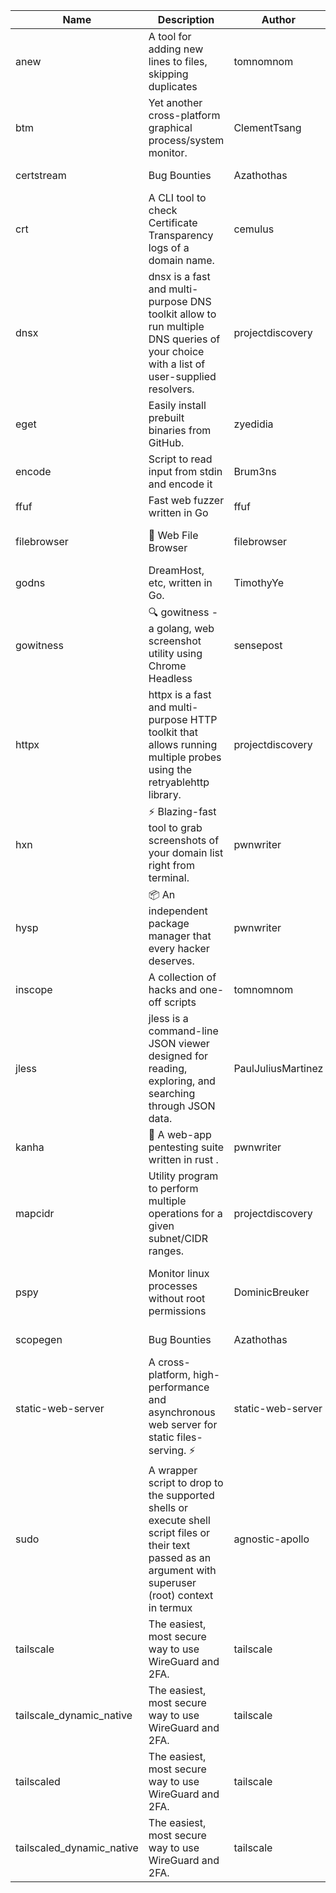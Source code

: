 | Name | Description | Author | Repository | Stars | Version | Updated | Size | SHA256SUM | B3SUM | Source | Language | License |
| ---- | ----------- | ------ | ---------- | ----- | ------- | ------- | ---- | --- | ------ | --------|-------- | ------- |
| anew | A tool for adding new lines to files, skipping duplicates | tomnomnom | [https://github.com/tomnomnom/anew](https://github.com/tomnomnom/anew) | 1222 | v0.1.1 | 2022-03-15T22:35:31Z | 1.48 MB | a22d40cb1fccf69941e047a8703817557f72cf9a12ab9355f69bb60c402188cd | 3b3cc422b7678ad6e2b2ec07a85a771efde21ab72c485e7b35abad229a9d0334 | https://bin.ajam.dev/arm64_v8a_Android/anew | Go | MIT License |
| btm | Yet another cross-platform graphical process/system monitor. | ClementTsang | [https://github.com/ClementTsang/bottom](https://github.com/ClementTsang/bottom) | 8893 | 0.9.6 | 2023-08-27T01:43:44Z | 3.25 MB | ed7a169d216c00a9f0b0f6afb1c4e9864cc39c434027168440dc1f8c7cac369a | 52dc0e8e0058bf2dbf1334e67ee6eb10f8d63f76d91af97bdc2049d4a4a59e86 | https://bin.ajam.dev/arm64_v8a_Android/btm | Rust | MIT License |
| certstream |  Bug Bounties | Azathothas | [https://github.com/Azathothas/Arsenal](https://github.com/Azathothas/Arsenal) | 51 | null |  | 4.76 MB | 3483041867b574b927d00c87901cbb3ccdfa727418259d4a242376892fa46ac7 | 2bdc4787d17066b35b46370d6dc02e7c5371dee10d563d2134bd11f26c0c1922 | https://bin.ajam.dev/arm64_v8a_Android/certstream | Shell | null |
| crt | A CLI tool to check Certificate Transparency logs of a domain name. | cemulus | [https://github.com/cemulus/crt](https://github.com/cemulus/crt) | 66 | v0.1.0 | 2022-03-08T21:41:54Z | 4.85 MB | 51eb756859cf9bb56ea96bcbb7b6a610ccd4f09f9692d8b22a57555a7508f574 | 3b42771dc6cea047d4f75caef10c99914af1cd00f46e5a794af38d872f78846c | https://bin.ajam.dev/arm64_v8a_Android/crt | Go | Apache License 2.0 |
| dnsx | dnsx is a fast and multi-purpose DNS toolkit allow to run multiple DNS queries of your choice with a list of user-supplied resolvers. | projectdiscovery | [https://github.com/projectdiscovery/dnsx](https://github.com/projectdiscovery/dnsx) | 1985 | v1.2.1 | 2024-03-04T08:26:22Z | 26.19 MB | d509d9842aadbc66dee69607e74ae88a51c48ffaff0030be10c06a1bc2c596e2 | 9c109364df219ee3aa7f1c03ff14dfd93eac739c8b81069657593bbfed39c880 | https://bin.ajam.dev/arm64_v8a_Android/dnsx | Go | MIT License |
| eget | Easily install prebuilt binaries from GitHub. | zyedidia | [https://github.com/zyedidia/eget](https://github.com/zyedidia/eget) | 748 | v1.3.3 | 2023-02-22T05:15:46Z | 6.8 MB | 7f05210ac4792ba8cbdcecdcceedbcc768c2b76d5e575327d6b924399a401699 | fa11c59fc84917894100d9fd187867343608acf53695c6fc69ba610d12c4ae91 | https://bin.ajam.dev/arm64_v8a_Android/eget | Go | MIT License |
| encode | Script to read input from stdin and encode it | Brum3ns | [https://github.com/Brum3ns/encode](https://github.com/Brum3ns/encode) | 17 | null |  | 2.61 MB | 9890ed89b930ea6ff34a77cba2945c07a80ca4393bc9aa1a4ecd8204253bc6a1 | 9db979f0968afa7fea6724e563cb67f9282483044fd82219f92b6cfb7dbd0187 | https://bin.ajam.dev/arm64_v8a_Android/encode | Go | MIT License |
| ffuf | Fast web fuzzer written in Go | ffuf | [https://github.com/ffuf/ffuf](https://github.com/ffuf/ffuf) | 11430 | v2.1.0 | 2023-09-16T12:23:19Z | 8.58 MB | c128bb9682ee3ec77ab2d1f52b4021f9da43d3d348737b0e1721f4eb017a7900 | 42a510f3f15990a6f28349b5273d3a50dc3aafc4c853661fb24289706e092941 | https://bin.ajam.dev/arm64_v8a_Android/ffuf | Go | MIT License |
| filebrowser | 📂 Web File Browser | filebrowser | [https://github.com/filebrowser/filebrowser](https://github.com/filebrowser/filebrowser) | 23730 | v2.28.0 | 2024-04-01T14:30:24Z | 13.94 MB | f542a2425908eb9832c6ee957c46fbdc40f4ded086cba8548ae17c614dddd7f8 | 8072441164bb1ed3ef910693eea0add349e8723f8b8910b5e4d0ff0e5e84eaa5 | https://bin.ajam.dev/arm64_v8a_Android/filebrowser | Go | Apache License 2.0 |
| godns |  DreamHost, etc, written in Go. | TimothyYe | [https://github.com/TimothyYe/godns](https://github.com/TimothyYe/godns) | 1435 | v3.1.5 | 2024-02-28T15:38:07Z | 12.38 MB | 8fada4617c3e1cc9389e6aeb5376a29846718ac68b5702082c113684142c821e | ec8f29e44a31043e9c086f963323ea144b8113114b26ae435dac4a886029baf6 | https://bin.ajam.dev/arm64_v8a_Android/godns | Go | Apache License 2.0 |
| gowitness | 🔍 gowitness - a golang, web screenshot utility using Chrome Headless | sensepost | [https://github.com/sensepost/gowitness](https://github.com/sensepost/gowitness) | 2698 | 2.5.1 | 2023-10-29T11:11:30Z | 27.22 MB | 010020ab55d860b4b77db8cbed36ddf4155b2944cfe39d48be85534f318a7a2d | e25ddb46081c4b78c75e2767c9b1abd8693f1ed108be49a156437086657df209 | https://bin.ajam.dev/arm64_v8a_Android/gowitness | Go | GNU General Public License v3.0 |
| httpx | httpx is a fast and multi-purpose HTTP toolkit that allows running multiple probes using the retryablehttp library. | projectdiscovery | [https://github.com/projectdiscovery/httpx](https://github.com/projectdiscovery/httpx) | 6832 | v1.6.0 | 2024-03-06T19:33:45Z | 42.14 MB | 879d336d3cae235efab2a0d678d70bb0fa662bb4075b49e0924089d4dafd6c73 | 6314f8359f10ed6e57a9338f563b965e6dfcd7c54760e9d6081c7a1aadb14a9b | https://bin.ajam.dev/arm64_v8a_Android/httpx | Go | MIT License |
| hxn | ⚡ Blazing-fast tool to grab screenshots of your domain list right from terminal. | pwnwriter | [https://github.com/pwnwriter/haylxon](https://github.com/pwnwriter/haylxon) | 368 | v0.1.10 | 2024-01-09T15:11:15Z | 6.23 MB | 15f618f43cbb860db336c28f86f3e6f20518113830e1eab7f1611c48f63b2a94 | e639765fe79480fd4eea64406d5c694a2a8d2ae802214f00d62850483a934893 | https://bin.ajam.dev/arm64_v8a_Android/hxn | Rust | MIT License |
| hysp | 📦 An independent package manager that every hacker deserves. | pwnwriter | [https://github.com/pwnwriter/hysp](https://github.com/pwnwriter/hysp) | 414 | v0.1.2 | 2023-12-13T15:03:18Z | 3.4 MB | 5e92b03df3fd5b9a5f31d0628fcc6aa4dd9df744df89fb77cee5b25e7a417904 | 96cf92873ebbd6a65835b87a115d69ba26421c690c80df2673a14f68e73ace96 | https://bin.ajam.dev/arm64_v8a_Android/hysp | Rust | MIT License |
| inscope | A collection of hacks and one-off scripts | tomnomnom | [https://github.com/tomnomnom/hacks](https://github.com/tomnomnom/hacks) | 2051 | null |  | 1.87 MB | 5e90483b719d254ce789f990cf389ed00ac59ac17164f8e90935f1e81544adee | c6aa957f89fb0145064726dc9d2f46cd2dcf438fcdbc68a13e3012f021064466 | https://bin.ajam.dev/arm64_v8a_Android/inscope | Go | null |
| jless | jless is a command-line JSON viewer designed for reading, exploring, and searching through JSON data. | PaulJuliusMartinez | [https://github.com/PaulJuliusMartinez/jless](https://github.com/PaulJuliusMartinez/jless) | 4492 | v0.9.0 | 2023-07-17T02:51:34Z | 1.83 MB | f95b2c666fcc770a829cc241b7ad2631bc41258d8afd9a9a0f5115635279098a | e54b6f5027f01876c0d6cff993c6e75a0be33eec0242601e2b969536ee99a627 | https://bin.ajam.dev/arm64_v8a_Android/jless | Rust | MIT License |
| kanha | 🦚 A web-app pentesting suite written in rust . | pwnwriter | [https://github.com/pwnwriter/kanha](https://github.com/pwnwriter/kanha) | 247 | v-v0.1.2 | 2023-10-17T16:42:52Z | 2.91 MB | e98b78edc697919a405311f1b4b317ffe0b6a6917eca32effa3c998529e29e4f | 16f9c9f6e31758be0255755f8066c843702e7c8a92383919b8760a116bfb5aff | https://bin.ajam.dev/arm64_v8a_Android/kanha | Rust | MIT License |
| mapcidr | Utility program to perform multiple operations for a given subnet/CIDR ranges. | projectdiscovery | [https://github.com/projectdiscovery/mapcidr](https://github.com/projectdiscovery/mapcidr) | 932 | v1.1.34 | 2024-04-02T08:35:07Z | 23.4 MB | ad4159ecb5bdf41929ae380266beae9092392387919baa4ff53dd47ebecab0c4 | 4e9d319fc840b92e475eccc5ea3c06ba6c3ed131e4bb4cae7294280f85aa3a63 | https://bin.ajam.dev/arm64_v8a_Android/mapcidr | Go | MIT License |
| pspy | Monitor linux processes without root permissions | DominicBreuker | [https://github.com/DominicBreuker/pspy](https://github.com/DominicBreuker/pspy) | 4543 | v1.2.1 | 2023-01-17T21:10:08Z | 3.65 MB | 5ff6329de00d7ac09a5e7be27c456ff0a5ffa0fd0e467c5c433943e5f8639586 | f40145c7ad067ae4ba7ae779c52c5c38c9ad93dbcc02d300de48b48add277194 | https://bin.ajam.dev/arm64_v8a_Android/pspy | Go | GNU General Public License v3.0 |
| scopegen |  Bug Bounties | Azathothas | [https://github.com/Azathothas/Arsenal](https://github.com/Azathothas/Arsenal) | 51 | null |  | 1.61 MB | 4af6ce9f2f7408708932fa74d200b1c963a779875c7fbceda3f83af942cc30eb | af76ac733fc2ea62ef267bddda89b39471209c36c6bfc2066e682de64723235a | https://bin.ajam.dev/arm64_v8a_Android/scopegen | Shell | null |
| static-web-server | A cross-platform, high-performance and asynchronous web server for static files-serving. ⚡ | static-web-server | [https://github.com/static-web-server/static-web-server](https://github.com/static-web-server/static-web-server) | 1181 | v2.28.0 | 2024-03-08T23:46:33Z | 6.8 MB | c2f88a85c97bf9547466106633feee4c79378ee18624311b72798b235fff1237 | 10d6227ab1882bec3a376aaf5f63437a85ab1c915b5cfda7a7c55579ba8e6149 | https://bin.ajam.dev/arm64_v8a_Android/static-web-server | Rust | Apache License 2.0 |
| sudo | A wrapper script to drop to the supported shells or execute shell script files or their text passed as an argument with superuser (root) context in termux | agnostic-apollo | [https://github.com/agnostic-apollo/sudo](https://github.com/agnostic-apollo/sudo) | 73 | v0.2.0 | 2021-04-10T21:03:11Z | 250.38 kB | 9e56787b3ca489a9eb9e3a64f54944aa92c728d18576972ef7ef6bb10ca6462c | 261a7ec6cf5ed2fbc82f8128f2583eda7faeb8939b9e08143046f0b046e504ae | https://bin.ajam.dev/arm64_v8a_Android/sudo | Shell | MIT License |
| tailscale | The easiest, most secure way to use WireGuard and 2FA. | tailscale | [https://github.com/tailscale/tailscale](https://github.com/tailscale/tailscale) | 16540 | v1.64.2 | 2024-04-17T17:45:27Z | 10.92 MB | b4436d601a0a777d905590fcaf4eb55f45eb63a76e8459c513b0fa1d887b2a16 | ef80806ae45dd0d4f2bec4c59b202a4c9bd33e5c792b240a1a238c5e4364e1f1 | https://bin.ajam.dev/arm64_v8a_Android/tailscale | Go | BSD 3-Clause New or Revised License |
| tailscale_dynamic_native | The easiest, most secure way to use WireGuard and 2FA. | tailscale | [https://github.com/tailscale/tailscale](https://github.com/tailscale/tailscale) | 16540 | v1.64.2 | 2024-04-17T17:45:27Z | 11.28 MB | cce444027b42149ff524039c3ab7fd1c40b2ad0077b1d97568ab7ba58a66e83b | 214f05816f949e5e555ac7f03b121bb1b94d0fab34861ba374b141b3bde4a3ad | https://bin.ajam.dev/arm64_v8a_Android/tailscale_dynamic_native | Go | BSD 3-Clause New or Revised License |
| tailscaled | The easiest, most secure way to use WireGuard and 2FA. | tailscale | [https://github.com/tailscale/tailscale](https://github.com/tailscale/tailscale) | 16540 | v1.64.2 | 2024-04-17T17:45:27Z | 20.48 MB | 5504897030b405888ef389c97a4079d2b3fa869f6ed97132d62c5229a6f126f9 | 08d5aab8a7e544017f5581a5850eb34c6286fc6eba67f60382ea5b70fc261afc | https://bin.ajam.dev/arm64_v8a_Android/tailscaled | Go | BSD 3-Clause New or Revised License |
| tailscaled_dynamic_native | The easiest, most secure way to use WireGuard and 2FA. | tailscale | [https://github.com/tailscale/tailscale](https://github.com/tailscale/tailscale) | 16540 | v1.64.2 | 2024-04-17T17:45:27Z | 21.67 MB | 8a046ad1985824e55fbec58a4e01bf02e2eb91e8cfd38ab78a8cafcd65704fd5 | c5658e0cfdd86e33e1db225f3e8f4bafe47dddae1221ae2246e2e035a60bdc40 | https://bin.ajam.dev/arm64_v8a_Android/tailscaled_dynamic_native | Go | BSD 3-Clause New or Revised License |

